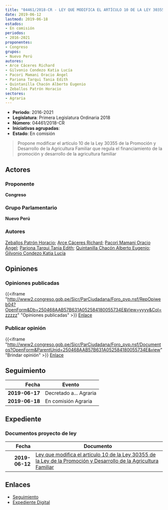 ```yaml
---
title: "04461/2018-CR - LEY QUE MODIFICA EL ARTÍCULO 10 DE LA LEY 30355 DE LA LEY DE LA PROMOCIÓN Y DESARROLLO DE LA AGRICULTURA FAMILIAR"
date: 2019-06-12
lastmod: 2019-06-18
estados:
- En comisión
periodos:
- 2016-2021
proponentes:
- Congreso
grupos:
- Nuevo Perú
autores:
- Arce Cáceres Richard
- Gilvonio Condezo Katia Lucía
- Pacori Mamani Oracio Ángel
- Pariona Tarqui Tania Edith
- Quintanilla Chacón Alberto Eugenio
- Zeballos Patrón Horacio
sectores:
- Agraria
---
```

- **Periodo**: 2016-2021
- **Legislatura**: Primera Legislatura Ordinaria 2018
- **Número**: 04461/2018-CR
- **Iniciativas agrupadas**: 
- **Estado**: En comisión

> Propone modificar el artículo 10 de la Ley 30355 de la Promoción y Desarrollo de la Agricultura Familiar que regula el financiamiento de la promoción y desarrollo de la agricultura familiar


## Actores

### Proponente

**Congreso**

### Grupo Parlamentario

**Nuevo Perú**

### Autores

[Zeballos Patrón Horacio](mailto:mailto:hzeballos@congreso.gob.pe); [Arce Cáceres Richard](mailto:mailto:rarce@congreso.gob.pe); [Pacori Mamani Oracio Ángel](mailto:mailto:opacori@congreso.gob.pe); [Pariona Tarqui Tania Edith](mailto:mailto:tpariona@congreso.gob.pe); [Quintanilla Chacón Alberto Eugenio](mailto:mailto:aquintanilla@congreso.gob.pe); [Gilvonio Condezo Katia Lucía](mailto:mailto:kgilvonio@congreso.gob.pe)

## Opiniones

### Opiniones publicadas

{{<iframe "http://www2.congreso.gob.pe/Sicr/ParCiudadana/Foro_pvp.nsf/RepOpiweb04?OpenForm&Db=250468AAB57B631A052584180055734E&View=yyyy&Col=zzzzz" "Opiniones publicadas" >}}
[Enlace](http://www2.congreso.gob.pe/Sicr/ParCiudadana/Foro_pvp.nsf/RepOpiweb04?OpenForm&Db=250468AAB57B631A052584180055734E&View=yyyy&Col=zzzzz)

### Publicar opinión

{{<iframe "http://www2.congreso.gob.pe/Sicr/ParCiudadana/Foro_pvp.nsf/Documentos?OpenForm&ParentUnid=250468AAB57B631A052584180055734E&view" "Brindar opinión" >}}
[Enlace](http://www2.congreso.gob.pe/Sicr/ParCiudadana/Foro_pvp.nsf/Documentos?OpenForm&ParentUnid=250468AAB57B631A052584180055734E&view)


## Seguimiento

| Fecha | Evento |
|------:|--------|
| **2019-06-17** | Decretado a... Agraria |
| **2019-06-18** | En comisión Agraria |

## Expediente

### Documentos proyecto de ley

| Fecha | Documento |
|------:|-----------|
| **2019-06-12** | [Ley que modifica el artículo 10 de la Ley 30355 de la Ley de la Promoción y Desarrollo de la Agricultura Familiar](http://www.leyes.congreso.gob.pe/Documentos/2016_2021/Proyectos_de_Ley_y_de_Resoluciones_Legislativas/PL0446120190612.pdf) |

## Enlaces

- [Seguimiento](http://www2.congreso.gob.pe/Sicr/TraDocEstProc/CLProLey2016.nsf/f7fff46988ca05b1052578e100829cc7/7fb8291dc36e963105258417007f1806?OpenDocument)
- [Expediente Digital](http://www2.congreso.gob.pe/Sicr/TraDocEstProc/Expvirt_2011.nsf/visbusqptramdoc1621/04461?opendocument)

